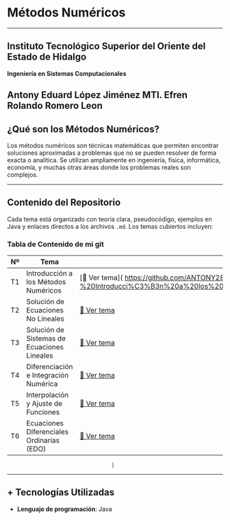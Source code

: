 #  Métodos Numéricos

---

## Instituto Tecnológico Superior del Oriente del Estado de Hidalgo  
**Ingeniería en Sistemas Computacionales**

**Antony Eduard López Jiménez**
**MTI. Efren Rolando Romero Leon**
---

##  ¿Qué son los Métodos Numéricos?

Los métodos numéricos son técnicas matemáticas que permiten encontrar soluciones aproximadas a problemas que no se pueden resolver de forma exacta o analítica. Se utilizan ampliamente en ingeniería, física, informática, economía, y muchas otras áreas donde los problemas reales son complejos.

---

##  Contenido del Repositorio 

Cada tema está organizado con teoría clara, pseudocódigo, ejemplos en Java y enlaces directos a los archivos `.md`. Los temas cubiertos incluyen:

###  Tabla de Contenido de mi git

| Nº | Tema                                        | Enlace                                                                                                                                                                                                          |
| -- | ------------------------------------------- | --------------------------------------------------------------------------------------------------------------------------------------------------------------------------------------------------------------- |
| T1 | Introducción a los Métodos Numéricos        | [📘 Ver tema]( https://github.com/ANTONY2812/M-todosNum-ricosLalo/blob/main/T1%20-%20Introducci%C3%B3n%20a%20los%20m%C3%A9todos%20num%C3%A9ricos/Introducci%C3%B3n%20a%20los%20m%C3%A9todos%20num%C3%A9ricos.md |
| T2 | Solución de Ecuaciones No Lineales          | [📘 Ver tema](https://github.com/ANTONY2812/M-todosNum-ricosLalo/blob/main/T2%20-%20Soluci%C3%B3n%20de%20Ecuaciones%20No%20Lineales/Soluci%C3%B3n%20de%20Ecuaciones%20No%20Lineales.md)                         |
| T3 | Solución de Sistemas de Ecuaciones Lineales | [📘 Ver tema](https://github.com/ANTONY2812/M-todosNum-ricosLalo/blob/main/T3%20-%20Sistemas%20de%20Ecuaciones%20Lineales/Sistemas%20de%20Ecuaciones%20Lineales.md)                                             |
| T4 | Diferenciación e Integración Numérica       | [📘 Ver tema](https://github.com/ANTONY2812/M-todosNum-ricosLalo/blob/main/T4%20-%20Diferenciaci%C3%B3n%20e%20Integraci%C3%B3n%20Num%C3%A9rica/Diferenciaci%C3%B3n%20e%20Integraci%C3%B3n%20Num%C3%A9rica.md)   |
| T5 | Interpolación y Ajuste de Funciones         | [📘 Ver tema](https://github.com/ANTONY2812/M-todosNum-ricosLalo/blob/main/T5%20-%20Interpolaci%C3%B3n%20y%20Ajuste%20de%20Funciones/Interpolaci%C3%B3n%20y%20Ajuste%20de%20Funciones.md)                       |
| T6 | Ecuaciones Diferenciales Ordinarias (EDO)   | [📘 Ver tema](https://github.com/ANTONY2812/M-todosNum-ricosLalo/blob/main/T6%20-%20Ecuaciones%20Diferenciales%20Ordinarias/EDO.md)                                                                             |

                                      |

---

## + Tecnologías Utilizadas

- **Lenguaje de programación**: Java 



